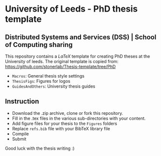 # University of Leeds - PhD thesis template

## Distributed Systems and Services (DSS) | School of Computing sharing

This repository contains a $LaTeX$ template for creating PhD theses at the University of leeds. The original template is copied from: https://github.com/stonerlab/Thesis-template/tree/PhD

- `Macros`: General thesis style settings
- `ThesisFigs`: Figures for logos 
- `GuidesAndOthers`: University thesis guides

## Instruction

- Download the .zip archive, clone or fork this repository.
- Fill in the .tex files in the various sub-directories with your content.
- Add figure files for your thesis to the `Figures` folders
- Replace `refs.bib` file with your BibTeX library file
- Compile
- Submit

Good luck with the thesis writing :)
